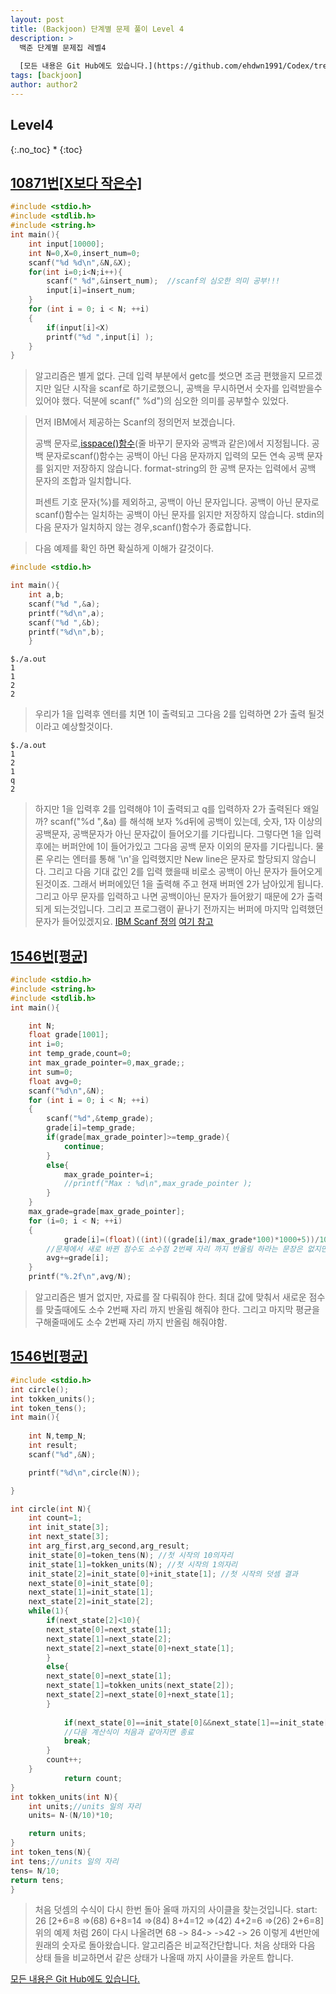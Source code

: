 ```yaml
---
layout: post
title: (Backjoon) 단계별 문제 풀이 Level 4
description: >
  백준 단계별 문제집 레벨4
  
  [모든 내용은 Git Hub에도 있습니다.](https://github.com/ehdwn1991/Codex/tree/master/backjoon/Level_4)
tags: [backjoon]
author: author2
---
```

## Level4
{:.no_toc}
* 
{:toc}

## [10871번[X보다 작은수]](https://www.acmicpc.net/problem/10871)
```c
#include <stdio.h>
#include <stdlib.h>
#include <string.h>
int main(){
	int input[10000];
	int N=0,X=0,insert_num=0;
	scanf("%d %d\n",&N,&X);
	for(int i=0;i<N;i++){
		scanf(" %d",&insert_num);  //scanf의 심오한 의미 공부!!!
		input[i]=insert_num;
	}
	for (int i = 0; i < N; ++i)
	{
		if(input[i]<X)
		printf("%d ",input[i] );
	}
}
```
>알고리즘은 별게 없다. 근데 입력 부분에서 getc를 썻으면 조금 편했을지 모르겠지만
>일단 시작을 scanf로 하기로했으니, 공백을 무시하면서 숫자를 입력받을수 있어야 했다.
>덕분에 scanf(" %d")의 심오한 의미를 공부할수 있었다.

>먼저 IBM에서 제공하는 Scanf의 정의먼저 보겠습니다.
>
>공백 문자로,[isspace()함수](https://www.ibm.com/support/knowledgecenter/ko/ssw_ibm_i_73/rtref/isalnum.htm?view=kc#isalnum)(줄 바꾸기 문자와 공백과 같은)에서 지정됩니다.
>공백 문자로scanf()함수는 공백이 아닌 다음 문자까지 입력의 모든 연속 공백 문자를 읽지만 저장하지 않습니다. 
>format-string의 한 공백 문자는 입력에서 공백 문자의 조합과 일치합니다.
>
>퍼센트 기호 문자(%)를 제외하고, 공백이 아닌 문자입니다.
>공백이 아닌 문자로scanf()함수는 일치하는 공백이 아닌 문자를 읽지만 저장하지 않습니다.
>stdin의 다음 문자가 일치하지 않는 경우,scanf()함수가 종료합니다.


>다음 예제를 확인 하면 확실하게 이해가 갈것이다.
```c
#include <stdio.h>

int main(){
	int a,b;
	scanf("%d ",&a);
	printf("%d\n",a);
	scanf("%d ",&b);
	printf("%d\n",b);
	}
```
```shell
$./a.out
1
1
2
2
```
>우리가 1을 입력후 엔터를 치면 1이 출력되고
>그다음 2를 입력하면 2가 출력 될것이라고 예상할것이다.
```shell
$./a.out
1
2
1
q
2
```
>하지만 1을 입력후 2를 입력해야 1이 출력되고 q를 입력하자 2가 출력된다 왜일까?
>scanf("%d ",&a) 를 해석해 보자 %d뒤에 공백이 있는데,
>숫자, 1자 이상의 공백문자, 공백문자가 아닌 문자값이 들어오기를 기다립니다.
>그렇다면 1을 입력후에는 버퍼안에 1이 들어가있고
>그다음 공백 문자 이외의 문자를 기다립니다.
>물론 우리는 엔터를 통해 '\n'을 입력했지만 New line은 문자로 할당되지 않습니다.
>그리고 다음 기대 값인 2를 입력 했을때 비로소 공백이 아닌 문자가 들어오게 된것이죠.
>그래서 버퍼에있던 1을 출력해 주고 현재 버퍼엔 2가 남아있게 됩니다.
>그리고 아무 문자를 입력하고 나면 공백이아닌 문자가 들어왔기 때문에
>2가 출력되게 되는것입니다.
>그리고 프로그램이 끝나기 전까지는 버퍼에 마지막 입력했던 문자가 들어있겠지요.
[IBM Scanf 정의](https://www.ibm.com/support/knowledgecenter/ko/ssw_ibm_i_73/rtref/scanf.htm)
[여기 참고](http://electro-don.tistory.com/entry/scanf-n-%EA%B4%80%EB%A0%A8)

## [1546번[평균]](https://www.acmicpc.net/problem/1546)
```c
#include <stdio.h>
#include <string.h>
#include <stdlib.h>
int main(){

	int N;
	float grade[1001];
	int i=0;
	int temp_grade,count=0;
	int max_grade_pointer=0,max_grade;;
	int sum=0;
	float avg=0;
	scanf("%d\n",&N);
	for (int i = 0; i < N; ++i)
	{
		scanf("%d",&temp_grade);
		grade[i]=temp_grade;
		if(grade[max_grade_pointer]>=temp_grade){
			continue;
		}
		else{
			max_grade_pointer=i;
			//printf("Max : %d\n",max_grade_pointer );
		}
	}
	max_grade=grade[max_grade_pointer];
	for (i=0; i < N; ++i)
	{
			grade[i]=(float)((int)((grade[i]/max_grade*100)*1000+5))/1000;
		//문제에서 새로 바뀐 점수도 소수점 2번째 자리 까지 반올림 하라는 문장은 없지만 그렇게 해줘야댐
		avg+=grade[i];
	}
	printf("%.2f\n",avg/N);
```
>알고리즘은 별거 없지만, 자료를 잘 다뤄줘야 한다. 
>최대 값에 맞춰서 새로운 점수를 맞출때에도 소수 2번째 자리 까지 반올림 해줘야 한다.
>그리고 마지막 평균을 구해줄때에도 소수 2번째 자리 까지 반올림 해줘야함.

## [1546번[평균]](https://www.acmicpc.net/problem/1546)
```c
#include <stdio.h>
int circle();
int tokken_units();
int token_tens();
int main(){
	
	int N,temp_N;
	int result;
	scanf("%d",&N);

	printf("%d\n",circle(N));

}

int circle(int N){
	int count=1;
	int init_state[3];
	int next_state[3];
	int arg_first,arg_second,arg_result;
	init_state[0]=token_tens(N); //첫 시작의 10의자리 
	init_state[1]=tokken_units(N); //첫 시작의 1의자리
	init_state[2]=init_state[0]+init_state[1]; //첫 시작의 덧셈 결과
	next_state[0]=init_state[0];
	next_state[1]=init_state[1];
	next_state[2]=init_state[2];
	while(1){
		if(next_state[2]<10){
		next_state[0]=next_state[1];
		next_state[1]=next_state[2];
		next_state[2]=next_state[0]+next_state[1];
		}
		else{
		next_state[0]=next_state[1];
		next_state[1]=tokken_units(next_state[2]);
		next_state[2]=next_state[0]+next_state[1];
		}
		
			if(next_state[0]==init_state[0]&&next_state[1]==init_state[1]&&next_state[2]==init_state[2]){
			//다음 계산식이 처음과 같아지면 종료
			break;
		}
		count++;
	}
			return count;
}
int tokken_units(int N){
	int units;//units 일의 자리
	units= N-(N/10)*10;

	return units;
}
int token_tens(N){
int tens;//units 일의 자리
tens= N/10;
return tens;
}
```

>처음 덧셈의 수식이 다시 한번 돌아 올때 까지의 사이클을 찾는것입니다.
>start: 26    [2+6=8 =>(68) 6+8=14 =>(84) 8+4=12 =>(42) 4+2=6 =>(26) 2+6=8]
>위의 예제 처럼 26이 다시 나올려면 68 -> 84-> ->42 -> 26 이렇게 4번만에원래의
>숫자로 돌아왔습니다. 알고리즘은 비교적간단합니다.
>처음 상태와 다음 상태 들을 비교하면서 같은 상태가 나올때 까지 사이클을 카운트 합니다.



[모든 내용은 Git Hub에도 있습니다.](https://github.com/ehdwn1991/Codex/tree/master/backjoon/Level_4)
